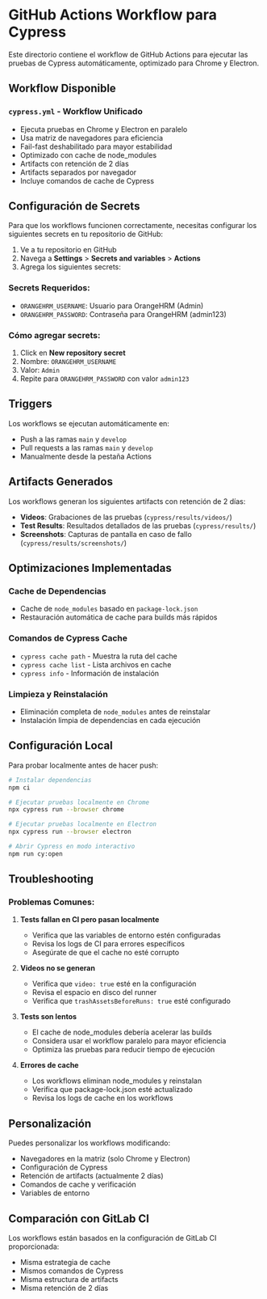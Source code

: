 # GitHub Actions Workflow para Cypress

Este directorio contiene el workflow de GitHub Actions para ejecutar las pruebas de Cypress automáticamente, optimizado para Chrome y Electron.

## Workflow Disponible

### `cypress.yml` - Workflow Unificado
- Ejecuta pruebas en Chrome y Electron en paralelo
- Usa matriz de navegadores para eficiencia
- Fail-fast deshabilitado para mayor estabilidad
- Optimizado con cache de node_modules
- Artifacts con retención de 2 días
- Artifacts separados por navegador
- Incluye comandos de cache de Cypress

## Configuración de Secrets

Para que los workflows funcionen correctamente, necesitas configurar los siguientes secrets en tu repositorio de GitHub:

1. Ve a tu repositorio en GitHub
2. Navega a **Settings** > **Secrets and variables** > **Actions**
3. Agrega los siguientes secrets:

### Secrets Requeridos:
- `ORANGEHRM_USERNAME`: Usuario para OrangeHRM (Admin)
- `ORANGEHRM_PASSWORD`: Contraseña para OrangeHRM (admin123)

### Cómo agregar secrets:
1. Click en **New repository secret**
2. Nombre: `ORANGEHRM_USERNAME`
3. Valor: `Admin`
4. Repite para `ORANGEHRM_PASSWORD` con valor `admin123`

## Triggers

Los workflows se ejecutan automáticamente en:
- Push a las ramas `main` y `develop`
- Pull requests a las ramas `main` y `develop`
- Manualmente desde la pestaña Actions

## Artifacts Generados

Los workflows generan los siguientes artifacts con retención de 2 días:
- **Videos**: Grabaciones de las pruebas (`cypress/results/videos/`)
- **Test Results**: Resultados detallados de las pruebas (`cypress/results/`)
- **Screenshots**: Capturas de pantalla en caso de fallo (`cypress/results/screenshots/`)

## Optimizaciones Implementadas

### Cache de Dependencias
- Cache de `node_modules` basado en `package-lock.json`
- Restauración automática de cache para builds más rápidos

### Comandos de Cypress Cache
- `cypress cache path` - Muestra la ruta del cache
- `cypress cache list` - Lista archivos en cache
- `cypress info` - Información de instalación

### Limpieza y Reinstalación
- Eliminación completa de `node_modules` antes de reinstalar
- Instalación limpia de dependencias en cada ejecución

## Configuración Local

Para probar localmente antes de hacer push:

```bash
# Instalar dependencias
npm ci

# Ejecutar pruebas localmente en Chrome
npx cypress run --browser chrome

# Ejecutar pruebas localmente en Electron
npx cypress run --browser electron

# Abrir Cypress en modo interactivo
npm run cy:open
```

## Troubleshooting

### Problemas Comunes:

1. **Tests fallan en CI pero pasan localmente**
   - Verifica que las variables de entorno estén configuradas
   - Revisa los logs de CI para errores específicos
   - Asegúrate de que el cache no esté corrupto

2. **Videos no se generan**
   - Verifica que `video: true` esté en la configuración
   - Revisa el espacio en disco del runner
   - Verifica que `trashAssetsBeforeRuns: true` esté configurado

3. **Tests son lentos**
   - El cache de node_modules debería acelerar las builds
   - Considera usar el workflow paralelo para mayor eficiencia
   - Optimiza las pruebas para reducir tiempo de ejecución

4. **Errores de cache**
   - Los workflows eliminan node_modules y reinstalan
   - Verifica que package-lock.json esté actualizado
   - Revisa los logs de cache en los workflows

## Personalización

Puedes personalizar los workflows modificando:
- Navegadores en la matriz (solo Chrome y Electron)
- Configuración de Cypress
- Retención de artifacts (actualmente 2 días)
- Comandos de cache y verificación
- Variables de entorno

## Comparación con GitLab CI

Los workflows están basados en la configuración de GitLab CI proporcionada:
- Misma estrategia de cache
- Mismos comandos de Cypress
- Misma estructura de artifacts
- Misma retención de 2 días 
